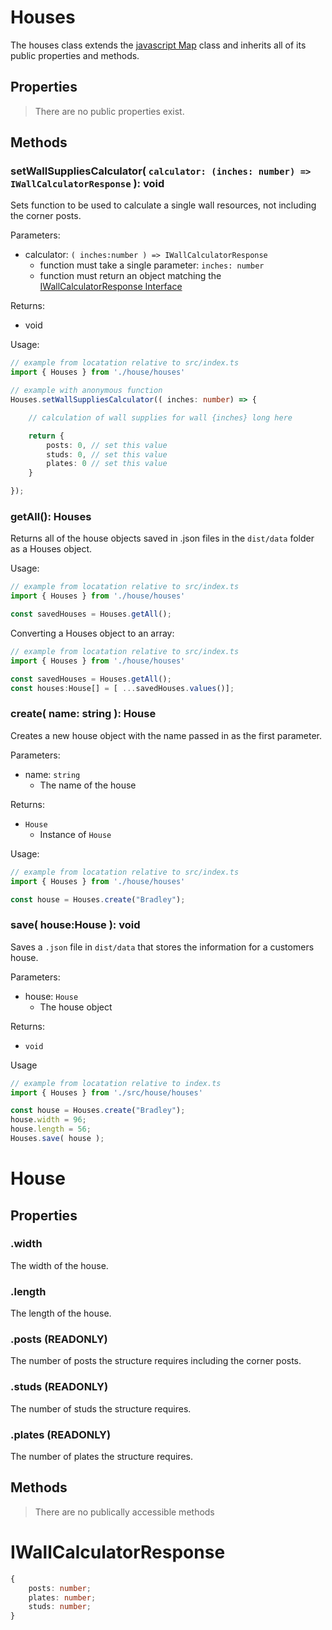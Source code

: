 # Houses

The houses class extends the [javascript Map](https://javascript.info/map-set) class and inherits all
of its public properties and methods.

## Properties

> There are no public properties exist.

## Methods

### setWallSuppliesCalculator( `calculator: (inches: number) => IWallCalculatorResponse` ): void

Sets function to be used to calculate a single wall resources, not including the corner posts.

Parameters:
  - calculator: `( inches:number ) => IWallCalculatorResponse`
    - function must take a single parameter: `inches: number`
    - function must return an object matching the [IWallCalculatorResponse Interface](#IWallCalculatorResponse)

Returns:
  - void

Usage:

```typescript
// example from locatation relative to src/index.ts
import { Houses } from './house/houses'

// example with anonymous function
Houses.setWallSuppliesCalculator(( inches: number) => {

    // calculation of wall supplies for wall {inches} long here

    return {
        posts: 0, // set this value
        studs: 0, // set this value
        plates: 0 // set this value
    }

});

```

### getAll(): Houses

Returns all of the house objects saved in .json files in the `dist/data` folder as a Houses object.

Usage: 
```typescript
// example from locatation relative to src/index.ts
import { Houses } from './house/houses'

const savedHouses = Houses.getAll();
```

Converting a Houses object to an array:
```typescript
// example from locatation relative to src/index.ts
import { Houses } from './house/houses'

const savedHouses = Houses.getAll();
const houses:House[] = [ ...savedHouses.values()];
```


### create( name: string ): House

Creates a new house object with the name passed in as the first parameter.

Parameters:
  - name: `string`
    - The name of the house

Returns:
  - `House`
    - Instance of `House`

Usage:
```typescript
// example from locatation relative to src/index.ts
import { Houses } from './house/houses'

const house = Houses.create("Bradley");
```

### save( house:House ): void

Saves a `.json` file in `dist/data` that stores the information for a customers house.

Parameters:
  - house: `House`
    - The house object

Returns:
  - `void`

Usage
```typescript
// example from locatation relative to index.ts
import { Houses } from './src/house/houses'

const house = Houses.create("Bradley");
house.width = 96;
house.length = 56;
Houses.save( house );
```

# House

## Properties

### .width
The width of the house.

### .length
The length of the house.

### .posts (READONLY)
The number of posts the structure requires including the corner posts.

### .studs (READONLY)
The number of studs the structure requires.

### .plates (READONLY)
The number of plates the structure requires.

## Methods

> There are no publically accessible methods

# IWallCalculatorResponse

```typescript
{
    posts: number;
    plates: number;
    studs: number;
}
```
